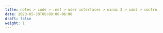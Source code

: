 ```yaml
---
title: notes > code > .net > user interfaces > winui 3 > xaml > control
date: 2023-05-30T00:00:00-06:00
draft: false
weight: 1
---
```

